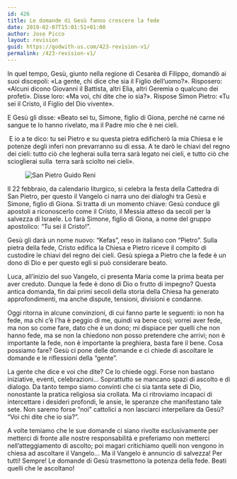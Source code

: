 ```yaml
---
id: 426
title: Le domande di Gesù fanno crescere la fede
date: 2019-02-07T15:01:51+01:00
author: Jose Picco
layout: revision
guid: https://godwith-us.com/423-revision-v1/
permalink: /423-revision-v1/
---
```

In quel tempo, Gesù, giunto nella regione di Cesarèa di Filippo, domandò ai suoi discepoli: «La gente, chi dice che sia il Figlio dell’uomo?». Risposero: «Alcuni dicono Giovanni il Battista, altri Elìa, altri Geremìa o qualcuno dei profeti».&nbsp;Disse loro: «Ma voi, chi dite che io sia?». Rispose Simon Pietro: «Tu sei il Cristo, il Figlio del Dio vivente».

E Gesù gli disse: «Beato sei tu, Simone, figlio di Giona, perché né carne né sangue te lo hanno rivelato, ma il Padre mio che è nei cieli.

&nbsp;E io a te dico: tu sei Pietro e su questa pietra edificherò la mia Chiesa e le potenze degli inferi non prevarranno su di essa. A te darò le chiavi del regno dei cieli: tutto ciò che legherai sulla terra sarà legato nei cieli, e tutto ciò che scioglierai sulla &nbsp;terra sarà sciolto nei cieli».<figure class="wp-block-image">

<img src="https://godwith-us.com/wp-content/uploads/2019/02/San-Pietro.jpg" alt="San Pietro Guido Reni" class="wp-image-425" srcset="https://incercadidio.com/wp-content/uploads/2019/02/San-Pietro.jpg 615w, https://incercadidio.com/wp-content/uploads/2019/02/San-Pietro-300x184.jpg 300w" sizes="(max-width: 615px) 100vw, 615px" /> </figure> 

Il 22 febbraio, da calendario liturgico, si celebra la festa della Cattedra di San Pietro, per questo il Vangelo ci narra uno dei dialoghi tra Gesù e Simone, figlio di Giona. Si tratta di un momento chiave: Gesù conduce gli apostoli a riconoscerlo come il Cristo, il Messia atteso da secoli per la salvezza di Israele. Lo farà Simone, figlio di Giona, a nome del gruppo apostolico: “Tu sei il Cristo!”. 

Gesù gli darà un nome nuovo: “Kefas”, reso in italiano con “Pietro”. Sulla pietra della fede, Cristo edifica la Chiesa e Pietro riceve il compito di custodire le chiavi del regno dei cieli. Gesù spiega a Pietro che la fede è un dono di Dio e per questo egli si può considerare beato.

Luca, all’inizio del suo Vangelo, ci presenta Maria come la prima beata per aver creduto. Dunque la fede è dono di Dio o frutto di impegno? Questa antica domanda, fin dai primi secoli della storia della Chiesa ha generato approfondimenti, ma anche dispute, tensioni, divisioni e condanne.

Oggi ritorna in alcune convinzioni, di cui fanno parte le seguenti: io non ha fede, ma chi c’è l’ha è peggio di me, quindi va bene così; vorrei aver fede, ma non so come fare, dato che è un dono; mi dispiace per quelli che non hanno fede, ma se non la chiedono non posso pretendere che arrivi; non è importante la fede, non è importante la preghiera, basta fare il bene. Cosa possiamo fare? Gesù ci pone delle domande e ci chiede di ascoltare le domande e le riflessioni della “gente”.

La gente che dice e voi che dite? Ce lo chiede oggi. Forse non bastano iniziative, eventi, celebrazioni… Soprattutto se mancano spazi di ascolto e di dialogo. Da tanto tempo siamo convinti che ci sia tanta sete di Dio, nonostante la pratica religiosa sia crollata. Ma ci ritroviamo incapaci di intercettare i desideri profondi, le ansie, le speranze che manifestano tale sete. Non saremo forse “noi” cattolici a non lasciarci interpellare da Gesù? “Voi chi dite che io sia?”.

A volte temiamo che le sue domande ci siano rivolte esclusivamente per metterci di fronte alle nostre responsabilità e preferiamo non metterci nell’atteggiamento di ascolto; poi magari critichiamo quelli non vengono in chiesa ad ascoltare il Vangelo… Ma il Vangelo è annuncio di salvezza! Per tutti! Sempre! Le domande di Gesù trasmettono la potenza della fede. Beati quelli che le ascoltano!